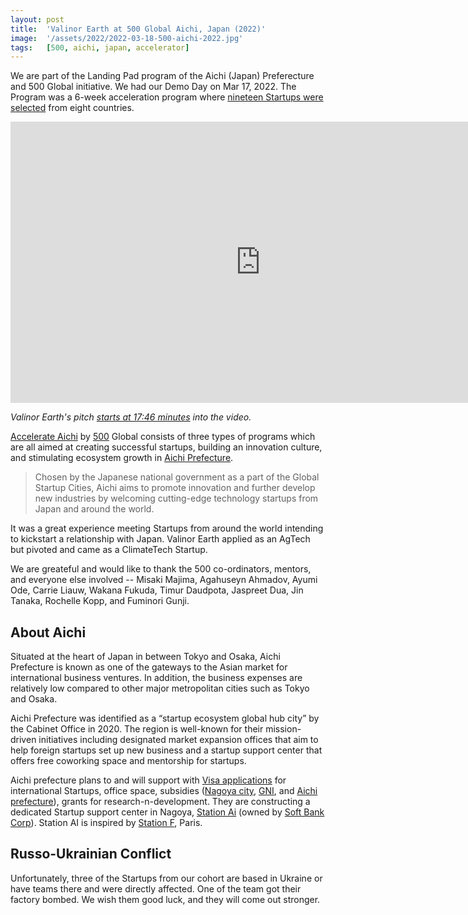 ```yaml
---
layout: post
title:  'Valinor Earth at 500 Global Aichi, Japan (2022)'
image:  '/assets/2022/2022-03-18-500-aichi-2022.jpg'
tags:   [500, aichi, japan, accelerator]
---
```


We are part of the Landing Pad program of the Aichi (Japan) Preferecture and 500 Global initiative. We had our Demo Day on Mar 17, 2022. The Program was a 6-week acceleration program where [nineteen Startups were selected](https://programs.500.co/accelerate_aichi/startups) from eight countries.

<iframe width="800" height="450" src="https://www.youtube.com/embed/8x1U57Tzrtk?start=290" title="YouTube video player" frameborder="0" allow="accelerometer; autoplay; clipboard-write; encrypted-media; gyroscope; picture-in-picture" allowfullscreen></iframe>

_Valinor Earth's pitch [starts at 17:46 minutes](https://youtu.be/8x1U57Tzrtk?t=1067) into the video._

[Accelerate Aichi](https://programs.500.co/accelerate_aichi/) by [500](https://500.co) Global consists of three types of programs which are all aimed at creating successful startups, building an innovation culture, and stimulating ecosystem growth in [Aichi Prefecture](https://en.wikipedia.org/wiki/Aichi_Prefecture).

> Chosen by the Japanese national government as a part of the Global Startup Cities, Aichi aims to promote innovation and further develop new industries by welcoming cutting-edge technology startups from Japan and around the world.

It was a great experience meeting Startups from around the world intending to kickstart a relationship with Japan. Valinor Earth applied as an AgTech but pivoted and came as a ClimateTech Startup.

We are greateful and would like to thank the 500 co-ordinators, mentors, and everyone else involved -- Misaki Majima, Agahuseyn Ahmadov, Ayumi Ode, Carrie Liauw, Wakana Fukuda, Timur Daudpota, Jaspreet Dua, Jin Tanaka, Rochelle Kopp, and Fuminori Gunji.

## About Aichi

Situated at the heart of Japan in between Tokyo and Osaka, Aichi Prefecture is known as one of the gateways to the Asian market for international business ventures. In addition, the business expenses are relatively low compared to other major metropolitan cities such as Tokyo and Osaka.

Aichi Prefecture was identified as a “startup ecosystem global hub city” by the Cabinet Office in 2020. The region is well-known for their mission-driven initiatives including designated market expansion offices that aim to help foreign startups set up new business and a startup support center that offers free coworking space and mentorship for startups.

Aichi prefecture plans to and will support with [Visa applications](https://www.pref.aichi.jp/soshiki/kinyu/gaikokujinsogyo.html) for international Startups, office space, subsidies ([Nagoya city](https://nagoya-potential.jp/en/), [GNI](http://greaternagoya.org/en/your_support/support_menu/), and [Aichi prefecture](https://www.pref.aichi.jp/site/shin-aichi/)), grants for research-n-development. They are constructing a dedicated Startup support center in Nagoya, [Station Ai](https://www.softbank.jp/en/corp/news/press/sbkk/2021/20210907_01/) (owned by [Soft Bank Corp](https://group.softbank/en)). Station AI is inspired by [Station F](https://stationf.co), Paris.

## Russo-Ukrainian Conflict

Unfortunately, three of the Startups from our cohort are based in Ukraine or have teams there and were directly affected. One of the team got their factory bombed. We wish them good luck, and they will come out stronger.
